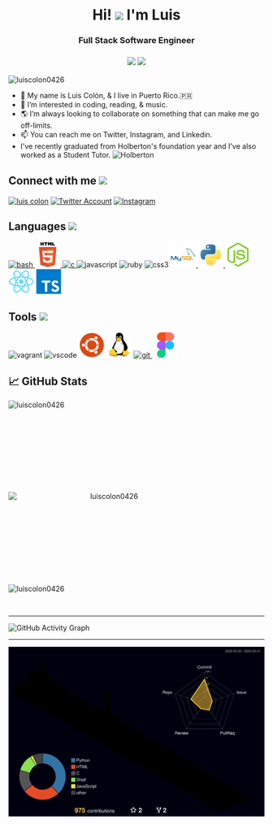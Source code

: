 <h1 align="center">Hi! <img src = "https://raw.githubusercontent.com/MartinHeinz/MartinHeinz/master/wave.gif" width = "35"> I'm Luis</h1>
<h3 align="center">Full Stack Software Engineer</h3>
<h3 align="center"><a href="mailto:luiscolon0426@gmail.com"><img src="https://img.shields.io/badge/EMAIL-red?style=for-the-badge"></a>
<a href='./LCR5.pdf'><img src="https://img.shields.io/badge/RESUME-blue?style=for-the-badge"></a></h3>
 
 


<p align="left"> <img src="https://komarev.com/ghpvc/?username=luiscolon0426&label=Profile%20views&color=0e75b6&style=flat" alt="luiscolon0426" /> </p>


- 👋 My name is Luis Colón, & I live in Puerto Rico.🇵🇷 
- 👀 I’m interested in coding, reading, & music.
- 🌎 I’m always looking to collaborate on something that can make me go off-limits. 
- 📫 You can reach me on Twitter, Instagram, and Linkedin.
- I've recently graduated from Holberton's foundation year and I've also worked as a Student Tutor. <img src="https://blog.holbertonschool.com/wp-content/uploads/2019/04/avatar_profile.jpg" width="20" title="Holberton">

<h2> Connect with me <img src='https://raw.githubusercontent.com/ShahriarShafin/ShahriarShafin/main/Assets/handshake.gif' width="100"> </h2>
<a href=https://www.linkedin.com/in/luis-colon-567356226/" target="blank"><img align="center" src="https://raw.githubusercontent.com/rahuldkjain/github-profile-readme-generator/master/src/images/icons/Social/linked-in-alt.svg" alt="luis colon" height="30" width="40" /></a> 
<a href="https://twitter.com/luiscolon0426"><img align="center" src="https://cdn.worldvectorlogo.com/logos/twitter-6.svg" title="Twitter" alt="Twitter Account" height="30" width="40" /></a> 
<a href="https://instagram.com/luislcolon" target="blank"><img align="center" src="https://raw.githubusercontent.com/rahuldkjain/github-profile-readme-generator/master/src/images/icons/Social/instagram.svg" alt="Instagram" height="30" width="40" /></a>
 
</p>

<!---
luiscolon0426/luiscolon0426 is a ✨ special ✨ repository because its `README.md` (this file) appears on your GitHub profile.
You can click the Preview link to take a look at your changes.
--->
<h2> Languages <img src = "https://media2.giphy.com/media/QssGEmpkyEOhBCb7e1/giphy.gif?cid=ecf05e47a0n3gi1bfqntqmob8g9aid1oyj2wr3ds3mg700bl&rid=giphy.gif" width = "32"> </h2>
<p align='left'>

 <a href="https://www.gnu.org/software/bash/" target="_blank"> <img src="https://www.vectorlogo.zone/logos/gnu_bash/gnu_bash-icon.svg" alt="bash" width="50" height="50"/> </a>
 <a href="https://www.w3.org/html/" target="_blank"> <img src="https://raw.githubusercontent.com/devicons/devicon/master/icons/html5/html5-original-wordmark.svg" alt="html5" width="50" height="50"/> </a>
<a href="https://www.cprogramming.com/" target="_blank"> <img src="https://cutt.ly/nDqbNYR" alt="c" width="50" height="50"/> </a> 
                                                                                                                                                      <img src="https://cutt.ly/WDqbKiu" alt="javascript" width="50" height="50"/> </a>
 <img src ="https://upload.wikimedia.org/wikipedia/commons/thumb/7/73/Ruby_logo.svg/1024px-Ruby_logo.svg.png" alt="ruby" width="45" height="45">
 <img src="https://cutt.ly/hDqbvXY" alt="css3" width="50" height="50"/> </a>
<a href="https://www.vagrantup.com/" target="_blank"> 
<img src="https://raw.githubusercontent.com/devicons/devicon/master/icons/mysql/mysql-original-wordmark.svg" alt="mysql" width="50" height="50"/> </a> <a href="https://www.nginx.com" target="_blank">
<img src="https://raw.githubusercontent.com/devicons/devicon/master/icons/python/python-original.svg" alt="python" width="50" height="50"/> </a>
<img width ='50' height="50" src ='https://raw.githubusercontent.com/devicons/devicon/master/icons/nodejs/nodejs-original.svg'>
<img width ='50' height="50" src ='https://raw.githubusercontent.com/devicons/devicon/master/icons/react/react-original.svg'>
<a href="https://www.typescriptlang.org/" target="_blank"> <img src="https://raw.githubusercontent.com/devicons/devicon/master/icons/typescript/typescript-original.svg" alt="typescript" width="50" height="50"/> </a> 

<h2> Tools  <img src = "https://media2.giphy.com/media/QssGEmpkyEOhBCb7e1/giphy.gif?cid=ecf05e47a0n3gi1bfqntqmob8g9aid1oyj2wr3ds3mg700bl&rid=giphy.gif" width = "32"> </h2>
<p align='left'>

<img src="https://www.vectorlogo.zone/logos/vagrantup/vagrantup-icon.svg" alt="vagrant" width="50" height="50"/></a>
<img src ="https://cutt.ly/HDqbjil" alt="vscode" width="50" height="50">
<img src ="https://raw.githubusercontent.com/devicons/devicon/master/icons/ubuntu/ubuntu-plain.svg" alt="ubuntu" width="50" height="50">
<img src="https://raw.githubusercontent.com/devicons/devicon/master/icons/linux/linux-original.svg" alt="linux" width="50" height="50"/> </a>
<a href="https://git-scm.com/" target="_blank"> <img src="https://cutt.ly/2DqbVgb" alt="git" width="50" height="50"/> </a>
 <img alt="Figma" height="50" width="50" src="https://github.com/devicons/devicon/blob/master/icons/figma/figma-original.svg">
                                                                                   


                                                                                                                                         
## &#x1f4c8; GitHub Stats

<p align="left"> <img align="left" src="https://github-readme-stats.vercel.app/api/top-langs?username=luiscolon0426&show_icons=true&locale=en&layout=compact&theme=radical" alt="luiscolon0426" width=400 height=180/></p>

<p align="center"> <img align="left" src="https://github-readme-stats.vercel.app/api?username=luiscolon0426&show_icons=true&theme=radical" alt="luiscolon0426" width=400 height=180/></p>

</br></br></br></br></br></br></br></br>
 <p> &emsp;&emsp;&emsp;&emsp;&emsp; &emsp;&emsp; &emsp;&emsp;&emsp;&emsp;&emsp;&emsp;&emsp;<img align="center" src="https://github-readme-streak-stats.herokuapp.com/?user=luiscolon0426&theme=radical" alt="luiscolon0426" width= 400 height=150/> </p>
</br>

---

![GitHub Activity Graph](https://activity-graph.herokuapp.com/graph?username=luiscolon0426&bg_color=000000&color=4fff67&line=4fff67&point=fffff&area=true&hide_border=true)
                                                                                                                                        
---

![](./profile-3d-contrib/profile-night-rainbow.svg)
